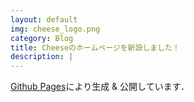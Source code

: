 ```yaml
---
layout: default
img: cheese_logo.png
category: Blog
title: Cheeseのホームページを新設しました！
description: |
---
```


[Github Pages](https://pages.github.com/)により生成 & 公開しています．